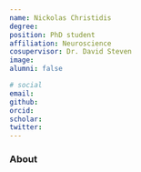 ```yaml
---
name: Nickolas Christidis
degree: 
position: PhD student
affiliation: Neuroscience
cosupervisor: Dr. David Steven
image: 
alumni: false

# social
email: 
github: 
orcid: 
scholar: 
twitter:
---
```


### About 

